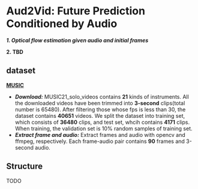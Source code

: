 # Aud2Vid: Future Prediction Conditioned by Audio

***1. Optical flow estimation given audio and initial frames***

**2. TBD**



## dataset

**[MUSIC](https://github.com/roudimit/MUSIC_dataset)**

* ***Download:*** MUSIC21_solo_videos contains **21** kinds of instruments. All the downloaded videos have been trimmed into **3-second** clips(total number is 65480). After filtering those whose fps is less than 30, the dataset contains **40651** videos. We split the dataset into training set, which consists of **36480** clips, and test set, whcih contains **4171** clips. When training, the validation set is 10% random samples of training set.
* ***Extract frame and audio:*** Extract frames and audio with opencv and ffmpeg, respectively. Each frame-audio pair contains **90** frames and 3-second audio.



## Structure

TODO





